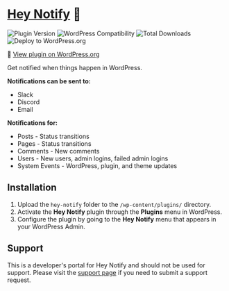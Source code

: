 # [Hey Notify](https://heynotifywp.com/) :speech_balloon:

![Plugin Version](https://img.shields.io/wordpress/plugin/v/hey-notify.svg) ![WordPress Compatibility](https://img.shields.io/wordpress/v/hey-notify.svg) ![Total Downloads](https://img.shields.io/wordpress/plugin/dt/hey-notify.svg) ![Deploy to WordPress.org](https://github.com/firetreedesign/hey-notify/workflows/Deploy%20to%20WordPress.org/badge.svg)

:link: [View plugin on WordPress.org](https://wordpress.org/plugins/hey-notify)

Get notified when things happen in WordPress.

__Notifications can be sent to:__

* Slack
* Discord
* Email

__Notifications for:__

* Posts - Status transitions
* Pages - Status transitions
* Comments - New comments
* Users - New users, admin logins, failed admin logins
* System Events - WordPress, plugin, and theme updates


## Installation

1. Upload the `hey-notify` folder to the `/wp-content/plugins/` directory.
2. Activate the __Hey Notify__ plugin through the __Plugins__ menu in WordPress.
3. Configure the plugin by going to the __Hey Notify__ menu that appears in your WordPress Admin.

## Support

This is a developer's portal for Hey Notify and should not be used for support. Please visit the [support page](https://heynotifywp.com/contact/) if you need to submit a support request.